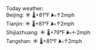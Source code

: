 Today weather:  
Beijing: ☀️ 🌡️+81°F 🌬️↑2mph  
Tianjin: ☀️ 🌡️+81°F 🌬️↑2mph  
Shijiazhuang: ☀️ 🌡️+79°F 🌬️←2mph  
Tangshan: ☀️ 🌡️+81°F 🌬️↑2mph  
